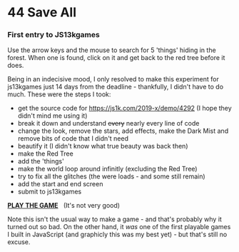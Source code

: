 # 44 Save All

### First entry to JS13kgames
Use the arrow keys and the mouse to search for 5 'things' hiding in the forest. When one is found, click on it and get back to the red tree before it does.

Being in an indecisive mood, I only resolved to make this experiment for js13kgames just 14 days from the deadline - thankfully, I didn't have to do much.
These were the steps I took:

- get the source code for <https://js1k.com/2019-x/demo/4292> (I hope they didn't mind me using it)
- break it down and understand ~~every~~ nearly every line of code
- change the look, remove the stars, add effects, make the Dark Mist and remove bits of code that I didn't need
- beautify it (I didn't know what true beauty was back then)
- make the Red Tree
- add the 'things'
- make the world loop around infinitly (excluding the Red Tree)
- try to fix all the glitches (the were loads - and some still remain)
- add the start and end screen
- submit to js13kgames

[**PLAY THE GAME**](https://js13kgames.com/entries/44-save-all) &nbsp;&nbsp;(It's not very good)

Note this isn't the usual way to make a game - and that's probably why it turned out so bad.
On the other hand, it _was_ one of the first playable games I built in JavaScript (and graphicly this was my best yet) - but that's still no excuse.
